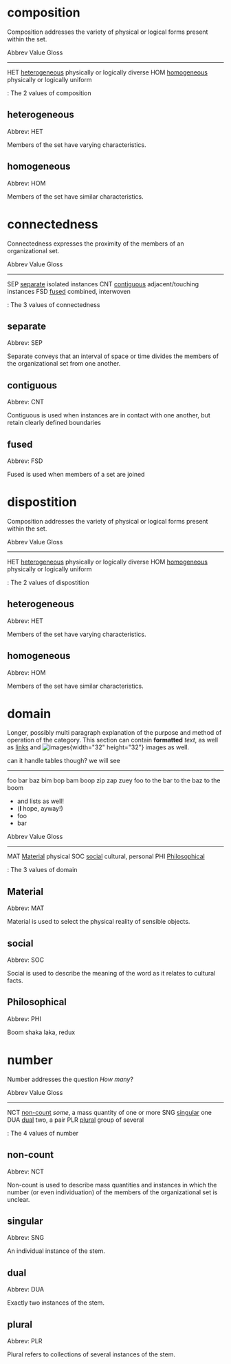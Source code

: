 composition
===========

Composition addresses the variety of physical or logical forms present
within the set.

  Abbrev   Value                               Gloss
  -------- ----------------------------------- ---------------------------------
  HET      [heterogeneous](#heterogeneous-1)   physically or logically diverse
  HOM      [homogeneous](#homogeneous-1)       physically or logically uniform

  : The 2 values of composition

heterogeneous
-------------

Abbrev: HET

Members of the set have varying characteristics.

homogeneous
-----------

Abbrev: HOM

Members of the set have similar characteristics.

connectedness
=============

Connectedness expresses the proximity of the members of an
organizational set.

  Abbrev   Value                       Gloss
  -------- --------------------------- -----------------------------
  SEP      [separate](#separate)       isolated instances
  CNT      [contiguous](#contiguous)   adjacent/touching instances
  FSD      [fused](#fused)             combined, interwoven

  : The 3 values of connectedness

separate
--------

Abbrev: SEP

Separate conveys that an interval of space or time divides the members
of the organizational set from one another.

contiguous
----------

Abbrev: CNT

Contiguous is used when instances are in contact with one another, but
retain clearly defined boundaries

fused
-----

Abbrev: FSD

Fused is used when members of a set are joined

dispostition
============

Composition addresses the variety of physical or logical forms present
within the set.

  Abbrev   Value                               Gloss
  -------- ----------------------------------- ---------------------------------
  HET      [heterogeneous](#heterogeneous-1)   physically or logically diverse
  HOM      [homogeneous](#homogeneous-1)       physically or logically uniform

  : The 2 values of dispostition

heterogeneous
-------------

Abbrev: HET

Members of the set have varying characteristics.

homogeneous
-----------

Abbrev: HOM

Members of the set have similar characteristics.

domain
======

Longer, possibly multi paragraph explanation of the purpose and method
of operation of the category. This section can contain **formatted**
*text*, as well as [links](./index.html) and
![images](test-image.svg){width="32" height="32"} images as well.

  can it handle tables though?   we will see
  ------------------------------ --------------
  foo bar baz bim bop bam boop   zip zap zuey
  foo to the bar to the baz to   the boom

-   and lists as well!
-   (**I** hope, ayway!)
-   foo
-   bar

  Abbrev   Value                             Gloss
  -------- --------------------------------- --------------------
  MAT      [Material](#material)             physical
  SOC      [social](#social)                 cultural, personal
  PHI      [Philosophical](#philosophical)   

  : The 3 values of domain

Material
--------

Abbrev: MAT

Material is used to select the physical reality of sensible objects.

social
------

Abbrev: SOC

Social is used to describe the meaning of the word as it relates to
cultural facts.

Philosophical
-------------

Abbrev: PHI

Boom shaka laka, redux

number
======

Number addresses the question *How many*?

  Abbrev   Value                     Gloss
  -------- ------------------------- ----------------------------------------
  NCT      [non-count](#non-count)   *some*, a mass quantity of one or more
  SNG      [singular](#singular)     one
  DUA      [dual](#dual)             two, a pair
  PLR      [plural](#plural)         group of several

  : The 4 values of number

non-count
---------

Abbrev: NCT

Non-count is used to describe mass quantities and instances in which the
number (or even individuation) of the members of the organizational set
is unclear.

singular
--------

Abbrev: SNG

An individual instance of the stem.

dual
----

Abbrev: DUA

Exactly two instances of the stem.

plural
------

Abbrev: PLR

Plural refers to collections of several instances of the stem.
